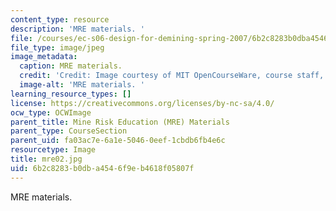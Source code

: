```yaml
---
content_type: resource
description: 'MRE materials. '
file: /courses/ec-s06-design-for-demining-spring-2007/6b2c8283b0dba4546f9eb4618f05807f_mre02.jpg
file_type: image/jpeg
image_metadata:
  caption: MRE materials.
  credit: 'Credit: Image courtesy of MIT OpenCourseWare, course staff, and students.'
  image-alt: 'MRE materials. '
learning_resource_types: []
license: https://creativecommons.org/licenses/by-nc-sa/4.0/
ocw_type: OCWImage
parent_title: Mine Risk Education (MRE) Materials
parent_type: CourseSection
parent_uid: fa03ac7e-6a1e-5046-0eef-1cbdb6fb4e6c
resourcetype: Image
title: mre02.jpg
uid: 6b2c8283-b0db-a454-6f9e-b4618f05807f
---
```

MRE materials. 